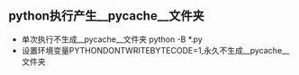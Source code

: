 ## python执行产生__pycache__文件夹
- 单次执行不生成__pycache__文件夹 python -B *.py
- 设置环境变量PYTHONDONTWRITEBYTECODE=1,永久不生成__pycache__文件夹